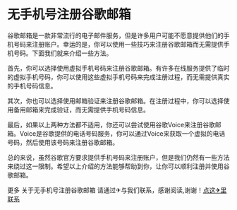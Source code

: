 # 无手机号注册谷歌邮箱

谷歌邮箱是一款非常流行的电子邮件服务，但是许多用户可能不愿意提供他们的手机号码来注册账户。幸运的是，你可以使用一些技巧来注册谷歌邮箱而无需提供手机号码。下面我们就来介绍一些方法。

首先，你可以选择使用虚拟手机号码来注册谷歌邮箱。有许多在线服务提供了临时的虚拟手机号码，你可以使用这些虚拟手机号码来完成注册过程，而无需提供真实的手机号码信息。

其次，你也可以选择使用邮箱验证来注册谷歌邮箱。在注册过程中，你可以选择使用备用邮箱来完成验证，而无需提供手机号码信息。

最后，如果以上两种方法都不适用，你还可以尝试使用谷歌Voice来注册谷歌邮箱。Voice是谷歌提供的电话号码服务，你可以通过Voice来获取一个虚拟的电话号码，然后使用该号码来注册谷歌邮箱。

总的来说，虽然谷歌官方要求提供手机号码来注册账户，但是我们仍然有一些方法来绕过这一限制。希望以上介绍的方法能够帮助到你，让你可以顺利注册并使用谷歌邮箱。

更多 关于无手机号注册谷歌邮箱 请通过✈与我们联系，感谢阅读,谢谢！[点这✈里联系](https://b.k02.cc)